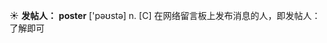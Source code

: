 ☀ <span class="category">**发帖人：**</span>
<span class="vocabulary">**poster**</span> ['pəʊstə] 
<span class="definition">n. [C] 在网络留言板上发布消息的人，即发帖人：</span>了解即可

